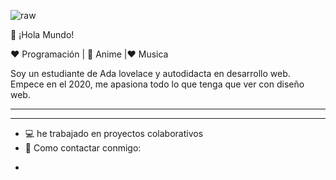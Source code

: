 ![raw](https://user-images.githubusercontent.com/63382740/120858295-f7326100-c558-11eb-92bc-58824db95b98.gif)

👋 ¡Hola Mundo! 


❤️ Programación | 🖤 Anime |❤  Musica

Soy un estudiante de Ada lovelace y autodidacta en desarrollo web. Empece en el 2020, me apasiona todo lo que tenga que ver con  diseño web.
<hr>

<hr>

<ul>
  <li> 💻 he trabajado en proyectos colaborativos</li>
  <li> 📲 Como contactar conmigo:</li>
</ul>
<ul>
  <li><a href="https://www.linkedin.com/in/ingrid-victoria-taborda-07733b1b0/"><i class="fab fa-linkedin"></i></a></li>

